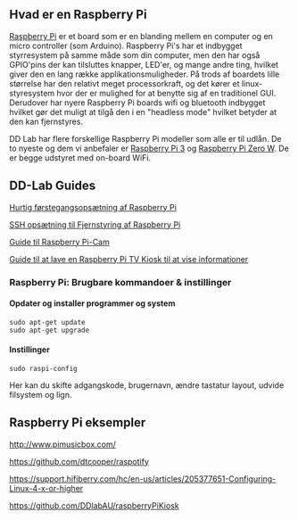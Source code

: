 ## Hvad er en Raspberry Pi
[Raspberry Pi](https://www.raspberrypi.org/help/what-%20is-a-raspberry-pi/ "About Raspberry Pi") er et board som er en blanding mellem en computer og en micro controller (som Arduino).  Raspberry Pi's har et indbygget styrresystem på samme måde som din computer, men den har også GPIO'pins der kan tilsluttes knapper, LED'er, og mange andre ting, hvilket giver den en lang række applikationsmuligheder. På trods af boardets lille størrelse har den relativt meget processorkraft, og det kører et linux-styresystem hvor der er mulighed for at benytte sig af en traditionel GUI. Derudover har nyere Raspberry Pi boards wifi og bluetooth indbygget hvilket gør det muligt at tilgå den i en "headless mode" hvilket betyder at den kan fjernstyres.

DD Lab har flere forskellige Raspberry Pi modeller som alle er til udlån. De to nyeste og dem vi anbefaler er [Raspberry Pi 3](https://www.raspberrypi.org/products/raspberry-pi-3-model-b-plus/) og [Raspberry Pi Zero W](https://www.raspberrypi.org/products/raspberry-pi-zero-w/). De er begge udstyret med on-board WiFi.

## DD-Lab Guides

[Hurtig førstegangsopsætning af Raspberry Pi](https://github.com/DDlabAU/raspberry-pi/blob/Omstrukturering/raspberry-pi-hurtig-start/README.md)

[SSH opsætning til Fjernstyring af Raspberry Pi](https://github.com/DDlabAU/raspberry-pi/blob/Omstrukturering/raspberry-pi-ssh-fjernstyring/README.md)

[Guide til Raspberry Pi-Cam](https://github.com/DDlabAU/raspberry-pi/blob/Omstrukturering/raspberry-pi-cam/README.md)

[Guide til at lave en Raspberry Pi TV Kiosk til at vise informationer](https://github.com/DDlabAU/raspberry-pi/tree/Omstrukturering/raspberry-pi-kiosk)



### Raspberry Pi: Brugbare kommandoer & instillinger

#### Opdater og installer programmer og system
```
sudo apt-get update
sudo apt-get upgrade
```

#### Instillinger 
```
sudo raspi-config
```
Her kan du skifte adgangskode, brugernavn, ændre tastatur layout, udvide filsystem og lign.

## Raspberry Pi eksempler

http://www.pimusicbox.com/

https://github.com/dtcooper/raspotify

https://support.hifiberry.com/hc/en-us/articles/205377651-Configuring-Linux-4-x-or-higher

https://github.com/DDlabAU/raspberryPiKiosk

